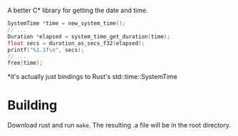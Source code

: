 A better C* library for getting the date and time.

```c
SystemTime *time = new_system_time();
// ...
Duration *elapsed = system_time_get_duration(time);
float secs = duration_as_secs_f32(elapsed);
printf("%1.1f\n", secs);
// ...
free(time);
```

*it's actually just bindings to Rust's std::time::SystemTime

# Building

Download rust and run `make`. The resulting .a file will be in the root directory.
